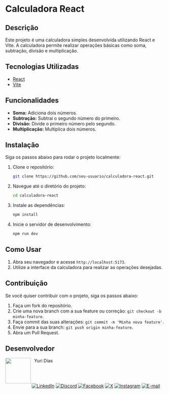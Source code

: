 # Calculadora React

## Descrição

Este projeto é uma calculadora simples desenvolvida utilizando React e Vite. A calculadora permite realizar operações básicas como soma, subtração, divisão e multiplicação.

## Tecnologias Utilizadas

- [React](https://reactjs.org/)
- [Vite](https://vitejs.dev/)

## Funcionalidades

- **Soma:** Adiciona dois números.
- **Subtração:** Subtrai o segundo número do primeiro.
- **Divisão:** Divide o primeiro número pelo segundo.
- **Multiplicação:** Multiplica dois números.

## Instalação

Siga os passos abaixo para rodar o projeto localmente:

1. Clone o repositório:
    ```bash
    git clone https://github.com/seu-usuario/calculadora-react.git
    ```
2. Navegue até o diretório do projeto:
    ```bash
    cd calculadora-react
    ```
3. Instale as dependências:
    ```bash
    npm install
    ```
4. Inicie o servidor de desenvolvimento:
    ```bash
    npm run dev
    ```

## Como Usar

1. Abra seu navegador e acesse `http://localhost:5173`.
2. Utilize a interface da calculadora para realizar as operações desejadas.

## Contribuição

Se você quiser contribuir com o projeto, siga os passos abaixo:

1. Faça um fork do repositório.
2. Crie uma nova branch com a sua feature ou correção: `git checkout -b minha-feature`.
3. Faça commit das suas alterações: `git commit -m 'Minha nova feature'`.
4. Envie para a sua branch: `git push origin minha-feature`.
5. Abra um Pull Request.

## Desenvolvedor

<p>
    <a href="https://github.com/yuridiasp">
        <img
          align=left
          margin=10
          width=80
          src="https://avatars.githubusercontent.com/u/81938754?v=4"
        />
    </a>
      <p>
        <p>&nbsp&nbspYuri Dias<br>
        &nbsp&nbsp&nbsp
    </p>
</p>

<br>

[![LinkedIn](https://img.shields.io/badge/LinkedIn-0077B5?style=for-the-badge&logo=linkedin&logoColor=white)](https://www.linkedin.com/in/yuridiasp/) [![Discord](https://img.shields.io/badge/Discord-7289DA?style=for-the-badge&logo=discord&logoColor=white)](https://discord.com/channels/@yuridiasp/) [![Facebook](https://img.shields.io/badge/Facebook-1877F2?style=for-the-badge&logo=facebook&logoColor=white)](https://www.facebook.com/yuri.dias.7739/) [![X](https://img.shields.io/badge/X-000?style=for-the-badge&logo=x)](https://x.com/YuriDias_P) [![Instagram](https://img.shields.io/badge/-Instagram-%23E4405F?style=for-the-badge&logo=instagram&logoColor=white)](https://www.instagram.com/yuridiasp/) [![E-mail](https://img.shields.io/badge/-Email-000?style=for-the-badge&logo=microsoft-outlook&logoColor=007BFF)](mailto:yuristardias@hotmail.com)
